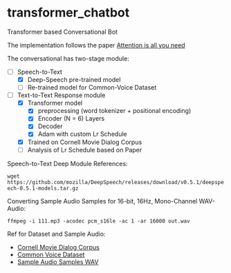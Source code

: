 # transformer_chatbot
Transformer based Conversational Bot

The implementation follows the paper [Attention is all you need](https://arxiv.org/abs/1706.03762)

The conversational has two-stage module:
- [ ] Speech-to-Text 
    - [x] Deep-Speech pre-trained model
    - [ ] Re-trained model for Common-Voice Dataset
- [ ] Text-to-Text Response module
    - [x] Transformer model
        - [x] preprocessing (word tokenizer + positional encoding)
        - [x] Encoder (N = 6) Layers
        - [x] Decoder 
        - [x] Adam with custom Lr Schedule
    - [x] Trained on Cornell Movie Dialog Corpus
    - [ ] Analysis of Lr Schedule based on Paper

Speech-to-Text Deep Module References:

`wget https://github.com/mozilla/DeepSpeech/releases/download/v0.5.1/deepspeech-0.5.1-models.tar.gz`

Converting Sample Audio Samples for 16-bit, 16Hz, Mono-Channel WAV-Audio:

`ffmpeg -i 111.mp3 -acodec pcm_s16le -ac 1 -ar 16000 out.wav`

Ref for Dataset and Sample Audio:
- [Cornell Movie Dialog Corpus](https://www.cs.cornell.edu/~cristian/Cornell_Movie-Dialogs_Corpus.html)
- [Common Voice Dataset](https://voice.mozilla.org/en/datasets)
- [Sample Audio Samples WAV](http://www.manythings.org/audio/sentences/)
